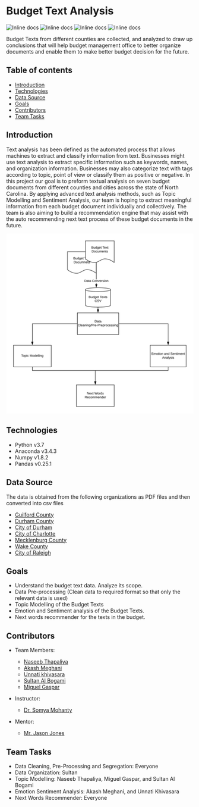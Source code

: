 # Budget Text Analysis

![Inline docs](https://img.shields.io/github/issues/UNCG-CSE/Budget_Text_Analysis)
![Inline docs](https://img.shields.io/github/stars/UNCG-CSE/Budget_Text_Analysis)
![Inline docs](https://img.shields.io/github/license/UNCG-CSE/Budget_Text_Analysis)
![Inline docs](https://img.shields.io/twitter/url?url=https%3A%2F%2Fgithub.com%2FUNCG-CSE%2FBudget_Text_Analysis%2Fedit%2Fmaster%2FREADME.md)

Budget Texts from different counties are collected, and analyzed to draw up conclusions that will help budget management office to better organize documents and enable them to make better budget decision for the future.

## Table of contents
* [Introduction](#introduction)
* [Technologies](#technologies)
* [Data Source](#data-source)
* [Goals](#goals)
* [Contributors](#contributors)
* [Team Tasks](#team-tasks)

## Introduction

Text analysis has been defined as the automated process that allows machines to extract and classify information from text. Businesses might use text analysis to extract specific information such as keywords, names, and organization information. Businesses may also categorize text with tags according to topic, point of view or classify them as positive or negative. In this project our goal is to preform textual analysis on seven budget documents from different counties and cities across the state of North Carolina. By applying advanced text analysis methods, such as Topic Modelling and Sentiment Analysis, our team is hoping to extract meaningful information from each budget document individually and collectively. The team is also aiming to build a recommendation engine that may assist with the auto recommending next text process of these budget documents in the future. <br/>

<img src = "util/images/Process_Diagram.png"
     alt="Project Flow Diagram"
     style="float" />

## Technologies
  * Python v3.7
  * Anaconda v3.4.3
  * Numpy v1.8.2
  * Pandas v0.25.1

## Data Source
The data is obtained from the following organizations as PDF files and then converted into csv files

   * [Guilford County](https://www.guilfordcountync.gov/home/showdocument?id=9497)
   * [Durham County](https://www.dconc.gov/home/showdocument?id=27985)
   * [City of Durham](https://durhamnc.gov/DocumentCenter/View/27412/FY20-Final-Budget)
   * [City of Charlotte](https://charlottenc.gov/budget/FY2020%20Documents/FY%202020%20Adopted%20Budget%20Book%207-31%20Complete.pdf)
   * [Mecklenburg County](https://www.mecknc.gov/CountyManagersOffice/OMB/Documents/FY2020%20Adopted%20Budget.pdf) <br/>
   * [Wake County](http://www.wakegov.com/budget/fy20/Documents/FY20%20Adopted%20Budget%20Book.pdf)
   * [City of Raleigh](https://user-2081353526.cld.bz/FY2020AdoptedBudget)


## Goals
   * Understand the budget text data. Analyze its scope.
   * Data Pre-processing (Clean data to required format so that only the relevant data is used)
   * Topic Modelling of the Budget Texts
   * Emotion and Sentiment analysis of the Budget Texts.
   * Next words recommender for the texts in the budget.

## Contributors
   * Team Members:
       * [Naseeb Thapaliya](https://github.com/naseebth)
       * [Akash Meghani](https://github.com/AkashMeghani)
       * [Unnati khivasara](https://github.com/Unnati20)
       * [Sultan Al Bogami](https://github.com/AlbogamiSultan)
       * [Miguel Gaspar](https://github.com/mdgaspar20)

   * Instructor:
       * [Dr. Somya Mohanty](https://github.com/somyamohanty)
   * Mentor:
       * [Mr. Jason Jones](https://www.linkedin.com/in/jones-jason-adam/)

## Team Tasks
   * Data Cleaning, Pre-Processing and Segregation: Everyone
   * Data Organization: Sultan
   * Topic Modelling: Naseeb Thapaliya, Miguel Gaspar, and Sultan Al Bogami
   * Emotion Sentiment Analysis: Akash Meghani, and Unnati Khivasara
   * Next Words Recommender: Everyone
